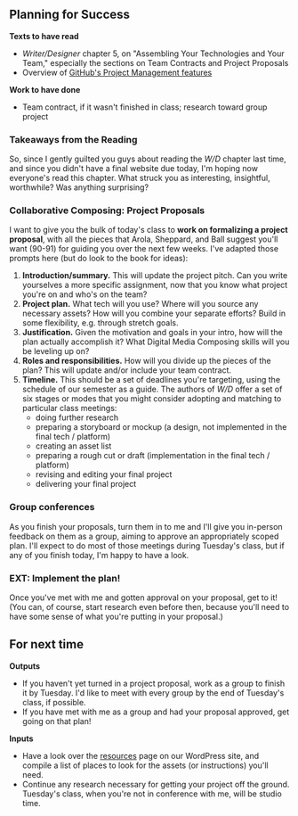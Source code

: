 ## Planning for Success
<!-- 
* Discussion: assessing groups
* Working together, write a formal project proposal.
* EXT: get started!
-->

**Texts to have read**

* *Writer/Designer* chapter 5, on "Assembling Your Technologies and Your Team," especially the sections on Team Contracts and Project Proposals
* Overview of [GitHub's Project Management features](https://github.com/features/project-management)

**Work to have done**

* Team contract, if it wasn't finished in class; research toward group project

<!--
[toc tag="h2" title="Plan for the Day"]
-->

### Takeaways from the Reading

So, since I gently guilted you guys about reading the *W/D* chapter last time, and since you didn't have a final website due today, I'm hoping now everyone's read this chapter. What struck you as interesting, insightful, worthwhile? Was anything surprising?

<!--
* Filenames
* Folder structure
* Learn new technology (within reason). If nothing else, learn GH issue tracking.
-->

### Collaborative Composing: Project Proposals

I want to give you the bulk of today's class to **work on formalizing a project proposal**, with all the pieces that Arola, Sheppard, and Ball suggest you'll want (90-91) for guiding you over the next few weeks. I've adapted those prompts here (but do look to the book for ideas):

1. **Introduction/summary.** This will update the project pitch. Can you write yourselves a more specific assignment, now that you know what project you're on and who's on the team?
2. **Project plan.** What tech will you use? Where will you source any necessary assets? How will you combine your separate efforts? Build in some flexibility, e.g. through stretch goals.
3. **Justification.** Given the motivation and goals in your intro, how will the plan actually accomplish it? What Digital Media Composing skills will you be leveling up on?
4. **Roles and responsibilities.** How will you divide up the pieces of the plan? This will update and/or include your team contract.
5. **Timeline.** This should be a set of deadlines you're targeting, using the schedule of our semester as a guide. The authors of *W/D* offer a set of six stages or modes that you might consider adopting and matching to particular class meetings:
   - doing further research
   - preparing a storyboard or mockup (a design, not implemented in the final tech / platform)
   - creating an asset list
   - preparing a rough cut or draft (implementation in the final tech / platform)
   - revising and editing your final project
   - delivering your final project


### Group conferences

As you finish your proposals, turn them in to me and I'll give you in-person feedback on them as a group, aiming to approve an appropriately scoped plan. I'll expect to do most of those meetings during Tuesday's class, but if any of you finish today, I'm happy to have a look.



### EXT: Implement the plan!

Once you've met with me and gotten approval on your proposal, get to it! (You can, of course, start research even before then, because you'll need to have some sense of what you're putting in your proposal.)


## For next time

**Outputs**

* If you haven't yet turned in a project proposal, work as a group to finish it by Tuesday. I'd like to meet with every group by the end of Tuesday's class, if possible.
* If you have met with me as a group and had your proposal approved, get going on that plan!

**Inputs**

* Have a look over the [resources](/resources) page on our WordPress site, and compile a list of places to look for the assets (or instructions) you'll need. 
* Continue any research necessary for getting your project off the ground. Tuesday's class, when you're not in conference with me, will be studio time.

